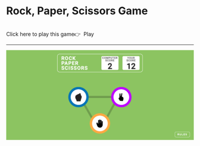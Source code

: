 ﻿# Rock, Paper, Scissors Game

<br>
Click here to play this game👉&nbsp&nbsp<a href="https://SrikanthGummadi.github.io/Rock-Paper-Scissors/" style="text-decoration:none;">Play</a>

<hr>

![screenshot](./Images/Rock-Paper-Scissors.png)
